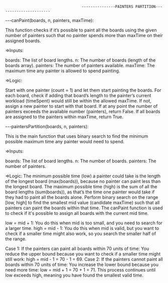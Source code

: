                                       ---------------PAINTERS PARTITION-----------------------

---canPaint(boards, n, painters, maxTime):

This function checks if it’s possible to paint all the boards using the given number of painters such that no painter spends 
more than maxTime on their assigned boards.

=>Inputs:

boards: The list of board lengths.
n: The number of boards (length of the boards array).
painters: The number of painters available.
maxTime: The maximum time any painter is allowed to spend painting.

=>Logic:

Start with one painter (count = 1) and let them start painting the boards.
For each board, check if adding that board’s length to the painter’s current workload (timeSpent) would still be within the allowed maxTime.
If not, assign a new painter to start with that board.
If at any point the number of painters exceeds the available number (painters), return False.
If all boards are assigned to the painters within maxTime, return True.

---paintersPartition(boards, n, painters):

This is the main function that uses binary search to find the minimum possible maximum time any painter would need to spend.

=>Inputs:

boards: The list of board lengths.
n: The number of boards.
painters: The number of painters.

=>Logic:
The minimum possible time (low) a painter could take is the length of the longest board (max(boards)), because no painter can paint less than the longest board.
The maximum possible time (high) is the sum of all the board lengths (sum(boards)), as that’s the time one painter would take if they had to paint all the boards alone.
Perform binary search on the range [low, high] to find the smallest mid value (candidate maxTime) such that all painters can paint the boards within that time.
The canPaint function is used to check if it's possible to assign all boards with the current mid time.

low = mid + 1: You do this when mid is too small, and you need to search for a larger time.
high = mid - 1: You do this when mid is valid, but you want to check if a smaller time might also work,
 so you search the smaller half of the range.

Case 1: If the painters can paint all boards within 70 units of time:
You reduce the upper bound because you want to check if a smaller time might still work:
high = mid - 1 = 70 - 1 = 69.
Case 2: If the painters cannot paint all boards within 70 units of time:
You increase the lower bound because you need more time:
low = mid + 1 = 70 + 1 = 71.
This process continues until low exceeds high, meaning you have found the smallest valid time.
